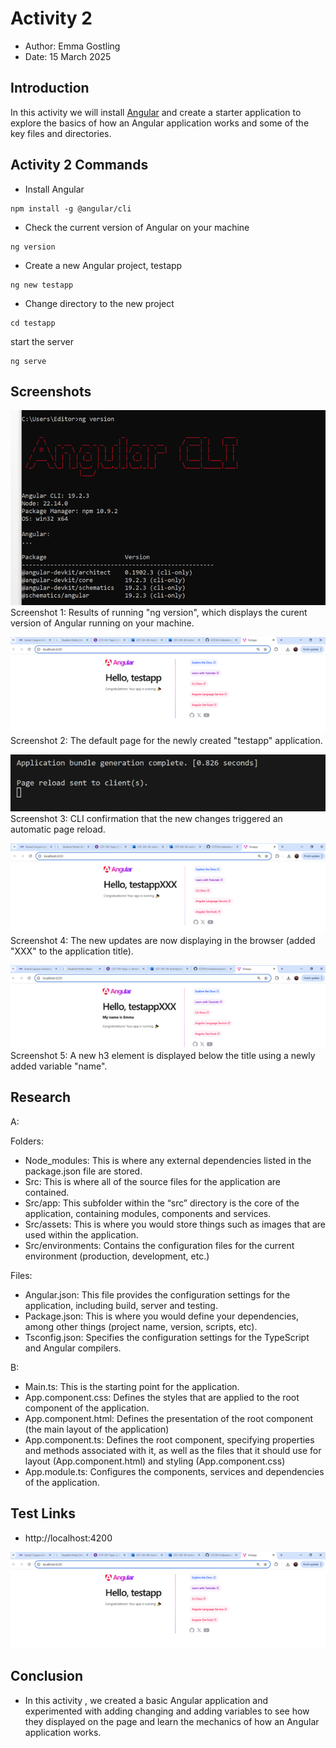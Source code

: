 # Activity 2

- Author:  Emma Gostling
- Date:  15 March 2025

## Introduction

In this activity we will install [Angular](https://angular.dev/) and create a starter application to explore the basics of how an Angular application works and some of the key files and directories. 

## Activity 2 Commands

- Install Angular

```
npm install -g @angular/cli
```

- Check the current version of Angular on your machine

```
ng version
```

- Create a new Angular project, testapp

```
ng new testapp
```

- Change directory to the new project

```
cd testapp
```

start the server

```
ng serve
```

## Screenshots

![Angular Version](./AngularVersion.png)
Screenshot 1: Results of running "ng version", which displays the curent version of Angular running on your machine.

![testapp Application](./testappMainPage.png)
Screenshot 2: The default page for the newly created "testapp" application.

![Page Reload CLI](./PageReloadA.png)
Screenshot 3: CLI confirmation that the new changes triggered an automatic page reload.

![Page Reload Browser](./PageReloadB.png)
Screenshot 4: The new updates are now displaying in the browser (added "XXX" to the application title).

![New Variable](./NewVariable.png)
Screenshot 5: A new h3 element is displayed below the title using a newly added variable "name".

## Research
A: 

Folders:
-	Node_modules: This is where any external dependencies listed in the package.json file are stored.
-	Src: This is where all of the source files for the application are contained.
-	Src/app: This subfolder within the “src” directory is the core of the application, containing modules, components and services.
-	Src/assets: This is where you would store things such as images that are used within the application.
-	Src/environments: Contains the configuration files for the current environment (production, development, etc.)

Files:
-	Angular.json: This file provides the configuration settings for the application, including build, server and testing.
-	Package.json: This is where you would define your dependencies, among other things (project name, version, scripts, etc).
-	Tsconfig.json: Specifies the configuration settings for the TypeScript and Angular compilers.

B:
-	Main.ts: This is the starting point for the application.
-	App.component.css: Defines the styles that are applied to the root component of the application. 
-	App.component.html: Defines the presentation of the root component (the main layout of the application)
-	App.component.ts: Defines the root component, specifying properties and methods associated with it, as well as the files that it should use for layout (App.component.html) and styling (App.component.css)
-	App.module.ts: Configures the components, services and dependencies of the application.

## Test Links

- http://localhost:4200

![testapp Application](./testappMainPage.png)

## Conclusion

- In this activity , we created a basic Angular application and experimented with adding changing and adding variables to see how they displayed on the page and learn the mechanics of how an Angular application works.